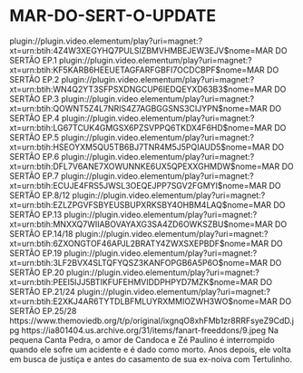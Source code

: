 # MAR-DO-SERT-O-UPDATE

<item>
<title>[COLOR silver][B] MAR DO SERTÃO 1º TEMPORADA [/COLOR][/B][COLOR yellow]  FULL HD  [B][/COLOR][/B]</title>
<link>plugin://plugin.video.elementum/play?uri=magnet:?xt=urn:btih:4Z4W3XEGYHQ7PULSIZBMVHMBEJEW3EJV$nome=MAR DO SERTÃO EP.1</link>
<link>plugin://plugin.video.elementum/play?uri=magnet:?xt=urn:btih:KF5KARB6HEEUETAGFARFGBFI7OCDCBPF$nome=MAR DO SERTÃO EP.2</link>
<link>plugin://plugin.video.elementum/play?uri=magnet:?xt=urn:btih:WN4Q2YT3SFPSXDNGCUP6IEDQEYXD63B3$nome=MAR DO SERTÃO EP.3</link>
<link>plugin://plugin.video.elementum/play?uri=magnet:?xt=urn:btih:QOWNT5Z4L7NRIS4Z7AGBGGSNS3CIJYPN$nome=MAR DO SERTÃO EP.4</link>
<link>plugin://plugin.video.elementum/play?uri=magnet:?xt=urn:btih:LG67TCUK4GMGSX6PZSVPPQ6TKDX4F6HD$nome=MAR DO SERTÃO EP.5</link>
<link>plugin://plugin.video.elementum/play?uri=magnet:?xt=urn:btih:HSEOYXM5QU5TB6BJ7TNR4M5J5PQIAUD5$nome=MAR DO SERTÃO EP.6</link>
<link>plugin://plugin.video.elementum/play?uri=magnet:?xt=urn:btih:DFL7V6ANE7XOWUNNKE6UX5QPEXXGHMDW$nome=MAR DO SERTÃO EP.7</link>
<link>plugin://plugin.video.elementum/play?uri=magnet:?xt=urn:btih:ECUJE4FRS5JWSL3OEQEJPP7SGV2FGMYI$nome=MAR DO SERTÃO EP.8/12</link>
<link>plugin://plugin.video.elementum/play?uri=magnet:?xt=urn:btih:EZLZPGVFSBYEUSBUPXRKSBY4OHBM4LAQ$nome=MAR DO SERTÃO EP.13</link>
<link>plugin://plugin.video.elementum/play?uri=magnet:?xt=urn:btih:MNXXQ7WIIABOVAYAXG3SA4ZD6OWKSZBU$nome=MAR DO SERTÃO EP.14/18</link>
<link>plugin://plugin.video.elementum/play?uri=magnet:?xt=urn:btih:6ZXONGTOF46APJL2BRATY4ZWXSXEPBDF$nome=MAR DO SERTÃO EP.19</link>
<link>plugin://plugin.video.elementum/play?uri=magnet:?xt=urn:btih:3LF2BVX4SLTQFYQSZ3KANFOPGB6A5P6O$nome=MAR DO SERTÃO EP.20</link>
<link>plugin://plugin.video.elementum/play?uri=magnet:?xt=urn:btih:PEEI5IJJ5BTIKFUFEHMVIDDPHPYD7MZK$nome=MAR DO SERTÃO EP.21/24</link>
<link>plugin://plugin.video.elementum/play?uri=magnet:?xt=urn:btih:E2XKJ4AR6TYTDLBFMLUYRXMMIOZWH3WO$nome=MAR DO SERTÃO EP.25/28</link>
<thumbnail>https://www.themoviedb.org/t/p/original/ixgnqO8xhFMb1zr8RRFsyeZ9CdD.jpg</thumbnail>
<fanart>https://ia801404.us.archive.org/31/items/fanart-freeddons/9.jpeg</fanart>
<info>Na pequena Canta Pedra, o amor de Candoca e Zé Paulino é interrompido quando ele sofre um acidente e é dado como morto. Anos depois, ele volta em busca de justiça e antes do casamento de sua ex-noiva com Tertulinho.</info>
</item>
